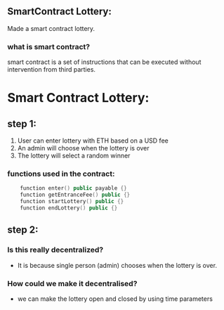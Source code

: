 ## SmartContract Lottery:

Made a smart contract lottery.
### what is smart contract?
smart contract is a set of instructions that can be executed without intervention from third parties. 


# Smart Contract Lottery:

## step 1: 
1. User can enter lottery with ETH based on a USD fee
2. An admin will choose when the lottery is over
3. The lottery will select a random winner

### functions used in the contract:
```cpp
    function enter() public payable {}
    function getEntranceFee() public {}
    function startLottery() public {}
    function endLottery() public {}
```
## step 2:  

### Is this really decentralized?
- It is because single person (admin) chooses when the lottery is over.
### How could we make it decentralised?
  - we can make the lottery open and closed by using time parameters
